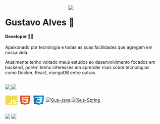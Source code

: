 <img align="right" src="https://res.cloudinary.com/practicaldev/image/fetch/s--Eewqo4N6--/c_limit%2Cf_auto%2Cfl_progressive%2Cq_auto%2Cw_880/https://thepracticaldev.s3.amazonaws.com/i/u0n3j21scpd9yxo0vyh7.png" width="300"/>

# Gustavo Alves 👋
#### Developer 👩‍💻

Apaixonado por tecnologia e todas as suas facilidades que agregam em nossa vida. 

Atualmente tenho voltado meus estudos ao desenvolvimento focados em backend, porém tenho interesses em aprender mais sobre tecnologias como Docker, React, mongoDB entre outras.   

##

<div lign="center">
  <a href="https://github.com/GussAlves">
  <img height="160em" src="https://github-readme-stats.vercel.app/api?username=gussalves&show_icons=true&theme=tokyonight&include_all_commits=true&count_private=true"/>
  <img height="160em" src="https://github-readme-stats.vercel.app/api/top-langs/?username=gussalves&layout=compact&langs_count=7&theme=tokyonight"/>
</div>
<div style="display: inline_block"><br>
  <img align="center" alt="Gus-Js" height="30" width="40" src="https://raw.githubusercontent.com/devicons/devicon/master/icons/javascript/javascript-plain.svg">
  <img align="center" alt="Gus-HTML" height="30" width="40" src="https://raw.githubusercontent.com/devicons/devicon/master/icons/html5/html5-original.svg">
  <img align="center" alt="Gus-CSS" height="30" width="40" src="https://raw.githubusercontent.com/devicons/devicon/master/icons/css3/css3-original.svg">
  <img align="center" alt="Gus-Java" height="40" width="40" src="https://cdn.iconscout.com/icon/free/png-256/java-60-1174953.png">
  <img align="center" alt="Gus-Spring" height="30" width="30" src="https://pivotal.gallerycdn.vsassets.io/extensions/pivotal/vscode-boot-dev-pack/0.1.0/1629148309593/Microsoft.VisualStudio.Services.Icons.Default">
</div>
  
  ##
  
<div> 
  <a href = "mailto:gus.alves.araujo@gmail.com"><img src="https://img.shields.io/badge/-Gmail-%23333?style=for-the-badge&logo=gmail&logoColor=white" target="_blank"></a>
  <a href="https://www.linkedin.com/in/gustavo-alves-a3619610b/" target="_blank"><img src="https://img.shields.io/badge/-LinkedIn-%230077B5?style=for-the-badge&logo=linkedin&logoColor=white" target="_blank"></a> 
 
 
</div>
